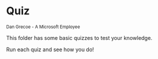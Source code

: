 # Quiz
<sub>Dan Grecoe - A Microsoft Employee </sub>

This folder has some basic quizzes to test your knowledge. 

Run each quiz and see how you do!